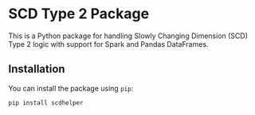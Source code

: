 # SCD Type 2 Package

This is a Python package for handling Slowly Changing Dimension (SCD) Type 2 logic with support for Spark and Pandas DataFrames.

## Installation

You can install the package using `pip`:

```bash
pip install scdhelper
